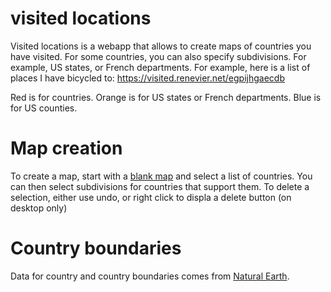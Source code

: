 # visited locations

Visited locations is a webapp that allows to create maps of countries you have visited. For some countries, you can also specify subdivisions. For example, US states, or French departments. For example, here is a list of places I have bicycled to: https://visited.renevier.net/egpijhgaecdb

Red is for countries. Orange is for US states or French departments. Blue is for US counties.

# Map creation

To create a map, start with a [blank map](https://visited.renevier.net/) and select a list of countries. You can then select subdivisions for countries that support them. To delete a selection, either use undo, or right click to displa a delete button (on desktop only)

# Country boundaries

Data for country and country boundaries comes from [Natural Earth](https://www.naturalearthdata.com/).

